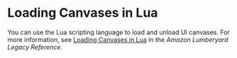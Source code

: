 # Loading Canvases in Lua<a name="ui-editor-loading-canvases-lua"></a>

You can use the Lua scripting language to load and unload UI canvases\. For more information, see [Loading Canvases in Lua](https://docs.aws.amazon.com/lumberyard/latest/legacyreference/lua-scripting-ces-loading-canvases.html) in the *Amazon Lumberyard Legacy Reference*\.
